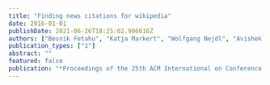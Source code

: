 ```yaml
---
title: "Finding news citations for wikipedia"
date: 2016-01-01
publishDate: 2021-06-26T18:25:02.996016Z
authors: ["Besnik Fetahu", "Katja Markert", "Wolfgang Nejdl", "Avishek Anand"]
publication_types: ["1"]
abstract: ""
featured: false
publication: "*Proceedings of the 25th ACM International on Conference on Information and Knowledge Management*"
---
```


